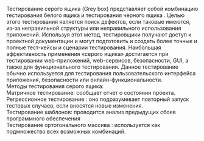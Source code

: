  Тестирование серого ящика (Grey box) представляет собой комбинацию тестирования белого ящика и тестирования черного ящика . Целью этого тестирования является поиск дефектов, если таковые имеются, из-за неправильной структуры или неправильного использования приложений. Используя этот метод, тестировщики получают доступ к проектной документации и могут подготовить и создать более точные и полные тест-кейсы и сценарии тестирования. Наибольшая эффективность применения «серого ящика» достигается при тестировании web-приложений, web-сервисов, безопасности, GUI, а также для функционального тестирования. Данное тестирование обычно используется для тестирования пользовательского интерфейса приложения, безопасности или онлайн-функциональности.  
   Методы тестирования серого ящика:  
   Матричное тестирование: сообщает отчет о состоянии проекта.  
   Регрессионное тестирование : оно подразумевает повторный запуск тестовых случаев, если вносятся новые изменения.  
   Тестирование шаблонов: проводится анализ предыдущих сбоев программного обеспечения  
   Тестирование ортогонального массива : используется как подмножество всех возможных комбинаций.  
